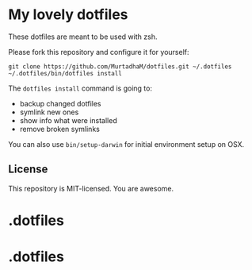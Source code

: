 # My lovely dotfiles 
These dotfiles are meant to be used with zsh.

Please fork this repository and configure it for yourself:

```
git clone https://github.com/MurtadhaM/dotfiles.git ~/.dotfiles
~/.dotfiles/bin/dotfiles install
```

The `dotfiles install` command is going to:

* backup changed dotfiles
* symlink new ones
* show info what were installed
* remove broken symlinks

You can also use `bin/setup-darwin` for initial environment setup on OSX.

## License

This repository is MIT-licensed. You are awesome.
# .dotfiles
# .dotfiles

